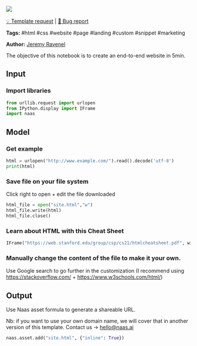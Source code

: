 <a href="https://app.naas.ai/user-redirect/naas/downloader?url=https://raw.githubusercontent.com/jupyter-naas/awesome-notebooks/master/HTML/HTML_Create_a_website.ipynb" target="_parent"><img src="https://naasai-public.s3.eu-west-3.amazonaws.com/open_in_naas.svg"/></a><br><br><a href="https://github.com/jupyter-naas/awesome-notebooks/issues/new?assignees=&labels=&template=template-request.md&title=Tool+-+Action+of+the+notebook+">💡 Template request</a> | <a href="https://github.com/jupyter-naas/awesome-notebooks/issues/new?assignees=&labels=bug&template=bug_report.md&title=HTML+-+Create+a+website:+Error+short+description">🚨 Bug report</a>

**Tags:** #html #css #website #page #landing #custom #snippet #marketing

**Author:** [Jeremy Ravenel](https://www.linkedin.com/in/ACoAAAJHE7sB5OxuKHuzguZ9L6lfDHqw--cdnJg/)

The objective of this notebook is to create an end-to-end website in 5min. 

## Input 

### Import libraries


```python
from urllib.request import urlopen
from IPython.display import IFrame
import naas 
```

## Model 

### Get example


```python
html = urlopen("http://www.example.com/").read().decode('utf-8')
print(html)
```

### Save file on your file system
Click right to open + edit the file downloaded 


```python
html_file = open("site.html","w")
html_file.write(html)
html_file.close()
```

### Learn about HTML with this Cheat Sheet


```python
IFrame("https://web.stanford.edu/group/csp/cs21/htmlcheatsheet.pdf", width=900, height=600)
```

### Manually change the content of the file to make it your own. 

Use Google search to go further in the customization (I recommend using https://stackoverflow.com/ + https://www.w3schools.com/html/)

## Output

Use Naas asset formula to generate a shareable URL.

Nb: if you want to use your own domain name, we will cover that in another version of this template.
Contact us → hello@naas.ai


```python
naas.asset.add("site.html", {"inline": True})
```
